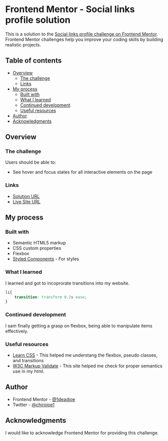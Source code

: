 # Frontend Mentor - Social links profile solution

This is a solution to the [Social links profile challenge on Frontend Mentor](https://www.frontendmentor.io/challenges/social-links-profile-UG32l9m6dQ). Frontend Mentor challenges help you improve your coding skills by building realistic projects. 

## Table of contents

- [Overview](#overview)
  - [The challenge](#the-challenge)
  - [Links](#links)
- [My process](#my-process)
  - [Built with](#built-with)
  - [What I learned](#what-i-learned)
  - [Continued development](#continued-development)
  - [Useful resources](#useful-resources)
- [Author](#author)
- [Acknowledgments](#acknowledgments)


## Overview

### The challenge

Users should be able to:

- See hover and focus states for all interactive elements on the page

### Links

- [Solution URL](https://github.com/1deadjoe/social-profiles-link.git)
- [Live Site URL]()

## My process

### Built with

- Semantic HTML5 markup
- CSS custom properties
- Flexbox
- [Styled Components](https://styled-components.com/) - For styles

### What I learned

I learned and got to incoprorate transitions into my website.

```css
li{
    transition: transform 0.2s ease;
}
```

### Continued development

I sam finally getting a grasp on flexbox, being able to manipulate items effectively. 

### Useful resources

- [Learn CSS](https://web.dev/learn/css) - This helped me understang the flexbox, pseudo classes, and transitions
- [W3C Markup Validate](https://validator.w3.org/nu/#file) - This site helped me check for proper semantics use in my html.


## Author

- Frontend Mentor - [@1deadjoe](https://www.frontendmentor.io/profile/@1deadjoe)
- Twitter - [@chirojoe1](https://www.twitter.com/chirojoe1)

## Acknowledgments

I would like to acknowledge Frontend Mentor for providing this challenge.
